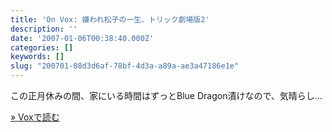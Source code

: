 ```yaml
---
title: 'On Vox: 嫌われ松子の一生、トリック劇場版2'
description: ''
date: '2007-01-06T00:38:40.000Z'
categories: []
keywords: []
slug: "200701-08d3d6af-78bf-4d3a-a89a-ae3a47186e1e"
---
```

この正月休みの間、家にいる時間はずっとBlue Dragon漬けなので、気晴らし…

[» Voxで読む](http://qli.vox.com/library/post/%E5%AB%8C%E3%82%8F%E3%82%8C%E6%9D%BE%E5%AD%90%E3%81%AE%E4%B8%80%E7%94%9F%E3%83%88%E3%83%AA%E3%83%83%E3%82%AF%E5%8A%87%E5%A0%B4%E7%89%882.html)